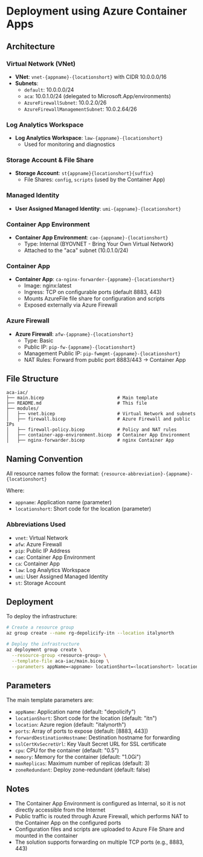 # Deployment using Azure Container Apps

## Architecture

### Virtual Network (VNet)

- **VNet**: `vnet-{appname}-{locationshort}` with CIDR 10.0.0.0/16
- **Subnets**:
  - `default`: 10.0.0.0/24
  - `aca`: 10.0.1.0/24 (delegated to Microsoft.App/environments)
  - `AzureFirewallSubnet`: 10.0.2.0/26
  - `AzureFirewallManagementSubnet`: 10.0.2.64/26

### Log Analytics Workspace

- **Log Analytics Workspace**: `law-{appname}-{locationshort}`
  - Used for monitoring and diagnostics

### Storage Account & File Share

- **Storage Account**: `st{appname}{locationshort}{suffix}`
  - File Shares: `config`, `scripts` (used by the Container App)

### Managed Identity

- **User Assigned Managed Identity**: `umi-{appname}-{locationshort}`

### Container App Environment

- **Container App Environment**: `cae-{appname}-{locationshort}`
  - Type: Internal (BYOVNET - Bring Your Own Virtual Network)
  - Attached to the "aca" subnet (10.0.1.0/24)

### Container App

- **Container App**: `ca-nginx-forwarder-{appname}-{locationshort}`
  - Image: nginx:latest
  - Ingress: TCP on configurable ports (default 8883, 443)
  - Mounts AzureFile file share for configuration and scripts
  - Exposed externally via Azure Firewall

### Azure Firewall

- **Azure Firewall**: `afw-{appname}-{locationshort}`
  - Type: Basic
  - Public IP: `pip-fw-{appname}-{locationshort}`
  - Management Public IP: `pip-fwmgmt-{appname}-{locationshort}`
  - NAT Rules: Forward from public port 8883/443 → Container App

## File Structure

```
aca-iac/
├── main.bicep                           # Main template
├── README.md                            # This file
├── modules/
│   ├── vnet.bicep                       # Virtual Network and subnets
│   ├── firewall.bicep                   # Azure Firewall and public IPs
│   ├── firewall-policy.bicep            # Policy and NAT rules
│   ├── container-app-environment.bicep  # Container App Environment
│   ├── nginx-forwarder.bicep            # nginx Container App
```

## Naming Convention

All resource names follow the format: `{resource-abbreviation}-{appname}-{locationshort}`

Where:

- `appname`: Application name (parameter)
- `locationshort`: Short code for the location (parameter)

### Abbreviations Used

- `vnet`: Virtual Network
- `afw`: Azure Firewall
- `pip`: Public IP Address
- `cae`: Container App Environment
- `ca`: Container App
- `law`: Log Analytics Workspace
- `umi`: User Assigned Managed Identity
- `st`: Storage Account

## Deployment

To deploy the infrastructure:

```bash
# Create a resource group
az group create --name rg-depolicify-itn --location italynorth

# Deploy the infrastructure
az deployment group create \
  --resource-group <resource-group> \
  --template-file aca-iac/main.bicep \
  --parameters appName=<appname> locationShort=<locationshort> location=<location> forwardDestinationHostname=<hostname> sslCertKvSecretUrl=<kvSecretUrl>
```

## Parameters

The main template parameters are:

- `appName`: Application name (default: "depolicify")
- `locationShort`: Short code for the location (default: "itn")
- `location`: Azure region (default: "italynorth")
- `ports`: Array of ports to expose (default: [8883, 443])
- `forwardDestinationHostname`: Destination hostname for forwarding
- `sslCertKvSecretUrl`: Key Vault Secret URL for SSL certificate
- `cpu`: CPU for the container (default: "0.5")
- `memory`: Memory for the container (default: "1.0Gi")
- `maxReplicas`: Maximum number of replicas (default: 3)
- `zoneRedundant`: Deploy zone-redundant (default: false)

## Notes

- The Container App Environment is configured as Internal, so it is not directly accessible from the Internet
- Public traffic is routed through Azure Firewall, which performs NAT to the Container App on the configured ports
- Configuration files and scripts are uploaded to Azure File Share and mounted in the container
- The solution supports forwarding on multiple TCP ports (e.g., 8883, 443)
